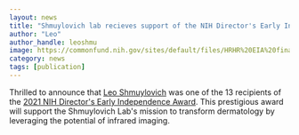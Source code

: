 ```yaml
---
layout: news
title: "Shmuylovich lab recieves support of the NIH Director's Early Independence Award"
author: "Leo"
author_handle: leoshmu
image: https://commonfund.nih.gov/sites/default/files/HRHR%20EIA%20final%20graphic3.jpg
category: news
tags: [publication]
---
```


Thrilled to announce that [Leo Shmuylovich][1] was one of the 13 recipients of the [2021 NIH Director's Early Independence Award][2]. This prestigious award will support the Shmuylovich Lab's mission to transform dermatology by leveraging the potential of infrared imaging.

[1]:/team/leo-shmuylovich
[2]:https://commonfund.nih.gov/earlyindependence/AwardRecipients